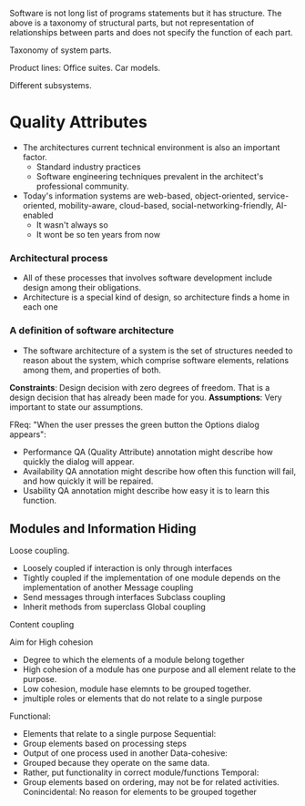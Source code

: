 Software is not long list of programs statements but it has structure.
The above is a taxonomy of structural parts, but not representation of relationships between parts and does not specify the function of each part.

Taxonomy of system parts. 

Product lines:
Office suites.
Car models.

Different subsystems. 

# Quality Attributes

- The architectures current technical environment is also an important factor.
	- Standard industry practices
	- Software engineering techniques prevalent in the architect's professional community.
- Today's information systems are web-based, object-oriented, service-oriented, mobility-aware, cloud-based, social-networking-friendly, AI-enabled
	- It wasn't always so
	- It wont be so ten years from now

### Architectural process
- All of these processes that involves software development include design among their obligations.
- Architecture is a special kind of design, so architecture finds a home in each one

### A definition of software architecture
- The software architecture of a system is the set of structures needed to reason about the system, which comprise software elements, relations among them, and properties of both.

**Constraints**: Design decision with zero degrees of freedom. That is a design decision that has already been made for you.
**Assumptions**: Very important to state our assumptions.

FReq: "When the user presses the green button the Options dialog appears":
- Performance QA (Quality Attribute) annotation might describe how quickly the dialog will appear.
- Availability QA annotation might describe how often this function will fail, and how quickly it will be repaired.
- Usability QA annotation might describe how easy it is to learn this function.

## Modules and Information Hiding
Loose coupling.
- Loosely coupled if interaction is only through interfaces
- Tightly coupled if the implementation of one module depends on the implementation of another
Message coupling
- Send messages through interfaces
Subclass coupling
- Inherit methods from superclass
Global coupling

Content coupling

Aim for High cohesion
- Degree to which the elements of a module belong together
- High cohesion of a module has one purpose and all element relate to the purpose.
- Low cohesion, module hase elemnts to be grouped together.
- jmultiple roles or elements that do not relate to a single purpose

Functional:
- Elements that relate to a single purpose
Sequential:
- Group elements based on processing steps
- Output of one process used in another
Data-cohesive:
- Grouped because they operate on the same data. 
- Rather, put functionality in correct module/functions
Temporal:
- Group elements based on ordering, may not be for related activities. 
Conincidental: No reason for elements to be grouped together